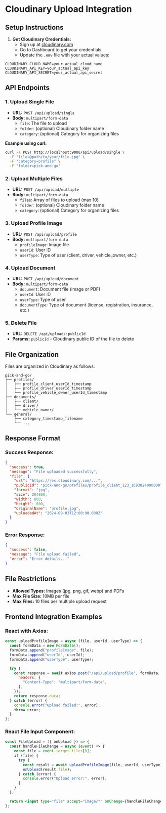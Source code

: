 # Cloudinary Upload Integration

## Setup Instructions

1. **Get Cloudinary Credentials:**
   - Sign up at [cloudinary.com](https://cloudinary.com)
   - Go to Dashboard to get your credentials
   - Update the `.env` file with your actual values:

```env
CLOUDINARY_CLOUD_NAME=your_actual_cloud_name
CLOUDINARY_API_KEY=your_actual_api_key
CLOUDINARY_API_SECRET=your_actual_api_secret
```

## API Endpoints

### 1. Upload Single File

- **URL:** `POST /api/upload/single`
- **Body:** `multipart/form-data`
  - `file`: The file to upload
  - `folder`: (optional) Cloudinary folder name
  - `category`: (optional) Category for organizing files

**Example using curl:**

```bash
curl -X POST http://localhost:9000/api/upload/single \
  -F "file=@path/to/your/file.jpg" \
  -F "category=profile" \
  -F "folder=pick-and-go"
```

### 2. Upload Multiple Files

- **URL:** `POST /api/upload/multiple`
- **Body:** `multipart/form-data`
  - `files`: Array of files to upload (max 10)
  - `folder`: (optional) Cloudinary folder name
  - `category`: (optional) Category for organizing files

### 3. Upload Profile Image

- **URL:** `POST /api/upload/profile`
- **Body:** `multipart/form-data`
  - `profileImage`: Image file
  - `userId`: User ID
  - `userType`: Type of user (client, driver, vehicle_owner, etc.)

### 4. Upload Document

- **URL:** `POST /api/upload/document`
- **Body:** `multipart/form-data`
  - `document`: Document file (image or PDF)
  - `userId`: User ID
  - `userType`: Type of user
  - `documentType`: Type of document (license, registration, insurance, etc.)

### 5. Delete File

- **URL:** `DELETE /api/upload/:publicId`
- **Params:** `publicId` - Cloudinary public ID of the file to delete

## File Organization

Files are organized in Cloudinary as follows:

```
pick-and-go/
├── profiles/
│   ├── profile_client_userId_timestamp
│   ├── profile_driver_userId_timestamp
│   └── profile_vehicle_owner_userId_timestamp
├── documents/
│   ├── client/
│   ├── driver/
│   └── vehicle_owner/
└── general/
    ├── category_timestamp_filename
    └── ...
```

## Response Format

### Success Response:

```json
{
  "success": true,
  "message": "File uploaded successfully",
  "file": {
    "url": "https://res.cloudinary.com/...",
    "publicId": "pick-and-go/profiles/profile_client_123_1693824000000",
    "format": "jpg",
    "size": 204800,
    "width": 800,
    "height": 600,
    "originalName": "profile.jpg",
    "uploadedAt": "2024-09-03T12:00:00.000Z"
  }
}
```

### Error Response:

```json
{
  "success": false,
  "message": "File upload failed",
  "error": "Error details..."
}
```

## File Restrictions

- **Allowed Types:** Images (jpg, png, gif, webp) and PDFs
- **Max File Size:** 10MB per file
- **Max Files:** 10 files per multiple upload request

## Frontend Integration Examples

### React with Axios:

```javascript
const uploadProfileImage = async (file, userId, userType) => {
  const formData = new FormData();
  formData.append("profileImage", file);
  formData.append("userId", userId);
  formData.append("userType", userType);

  try {
    const response = await axios.post("/api/upload/profile", formData, {
      headers: {
        "Content-Type": "multipart/form-data",
      },
    });
    return response.data;
  } catch (error) {
    console.error("Upload failed:", error);
    throw error;
  }
};
```

### React File Input Component:

```jsx
const FileUpload = ({ onUpload }) => {
  const handleFileChange = async (event) => {
    const file = event.target.files[0];
    if (file) {
      try {
        const result = await uploadProfileImage(file, userId, userType);
        onUpload(result.file);
      } catch (error) {
        console.error("Upload error:", error);
      }
    }
  };

  return <input type="file" accept="image/*" onChange={handleFileChange} />;
};
```
